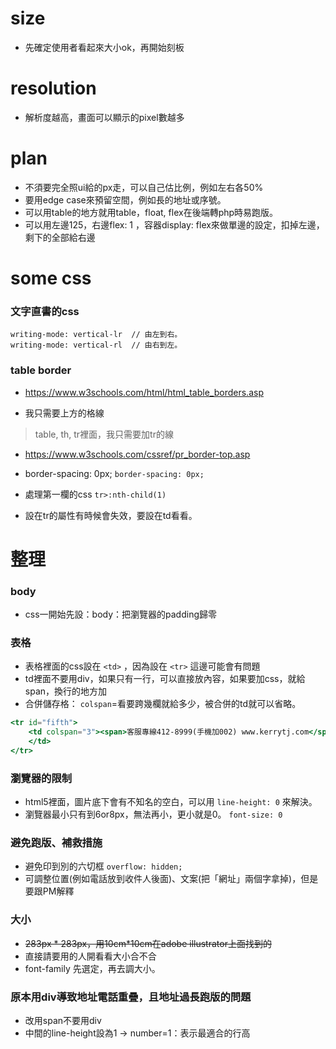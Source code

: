 # size
- 先確定使用者看起來大小ok，再開始刻板

# resolution
- 解析度越高，畫面可以顯示的pixel數越多

# plan
- 不須要完全照ui給的px走，可以自己估比例，例如左右各50%
- 要用edge case來預留空間，例如長的地址或序號。
- 可以用table的地方就用table，float, flex在後端轉php時易跑版。
- 可以用左邊125，右邊flex: 1 ，容器display: flex來做單邊的設定，扣掉左邊，剩下的全部給右邊

# some css
### 文字直書的css
```
writing-mode: vertical-lr  // 由左到右。
writing-mode: vertical-rl  // 由右到左。
```

### table border
- https://www.w3schools.com/html/html_table_borders.asp

- 我只需要上方的格線

> table, th, tr裡面，我只需要加tr的線
- https://www.w3schools.com/cssref/pr_border-top.asp

- border-spacing: 0px;
`border-spacing: 0px;`

- 處理第一欄的css
`tr>:nth-child(1)`

- 設在tr的屬性有時候會失效，要設在td看看。


# 整理
### body

- css一開始先設：body：把瀏覽器的padding歸零

### 表格

- 表格裡面的css設在 `<td>` ，因為設在 `<tr>` 這邊可能會有問題
- td裡面不要用div，如果只有一行，可以直接放內容，如果要加css，就給span，換行的地方加<br/>
- 合併儲存格： `colspan`=看要跨幾欄就給多少，被合併的td就可以省略。

```jsx
<tr id="fifth">
    <td colspan="3"><span>客服專線412-8999(手機加002) www.kerrytj.com</span>
    </td>
</tr>
```

### 瀏覽器的限制
- html5裡面，圖片底下會有不知名的空白，可以用 `line-height: 0` 來解決。
- 瀏覽器最小只有到6or8px，無法再小，更小就是0。 `font-size: 0`

### 避免跑版、補救措施
- 避免印到別的六切框 `overflow: hidden;`
- 可調整位置(例如電話放到收件人後面)、文案(把「網址」兩個字拿掉)，但是要跟PM解釋

### 大小
-  ~~283px * 283px，用10cm*10cm在adobe illustrator上面找到的~~
-  直接請要用的人開看看大小合不合
-  font-family 先選定，再去調大小。

### 原本用div導致地址電話重疊，且地址過長跑版的問題
- 改用span不要用div
- 中間的line-height設為1 → number=1：表示最適合的行高


